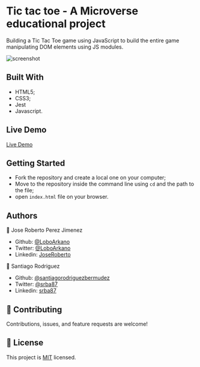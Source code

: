 # Tic tac toe - A Microverse educational project

Building a Tic Tac Toe game using JavaScript to build the entire game manipulating DOM elements using JS modules.

![screenshot](./assets/images/game_screenshot.png)

## Built With

-   HTML5;
-   CSS3;
-   Jest
-   Javascript.

## Live Demo

[Live Demo](https://raw.githack.com/nurislam-ab/tic-tac-toe-js/feature-develop-game/index.html)

## Getting Started

- Fork the repository and create a local one on your computer;
- Move to the repository inside the command line using `cd` and the path to the file;
- open `index.html` file on your browser.

## Authors

👤 Jose Roberto Perez Jimenez
- Github: [@LoboArkano](https://github.com/LoboArkano)
- Twitter: [@LoboArkano](https://twitter.com/LoboArcano92)
- Linkedin: [JoseRoberto](https://www.linkedin.com/in/jos%C3%A9-roberto-p%C3%A9rez-jim%C3%A9nez-97a729195/)

👤 Santiago Rodriguez
- Github: [@santiagorodriguezbermudez](https://github.com/santiagorodriguezbermudez)
- Twitter: [@srba87](https://twitter.com/srba87)
- Linkedin: [srba87](https://linkedin.com/in/srba)

## 🤝 Contributing

Contributions, issues, and feature requests are welcome!

## 📝 License

This project is [MIT](LICENSE) licensed.